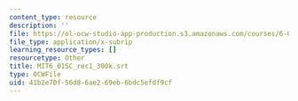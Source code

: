 ```yaml
---
content_type: resource
description: ''
file: https://ol-ocw-studio-app-production.s3.amazonaws.com/courses/6-01sc-introduction-to-electrical-engineering-and-computer-science-i-spring-2011/41b2e70f56d86ae269eb6bdc5efdf9cf_MIT6_01SC_rec1_300k.srt
file_type: application/x-subrip
learning_resource_types: []
resourcetype: Other
title: MIT6_01SC_rec1_300k.srt
type: OCWFile
uid: 41b2e70f-56d8-6ae2-69eb-6bdc5efdf9cf
---
```

